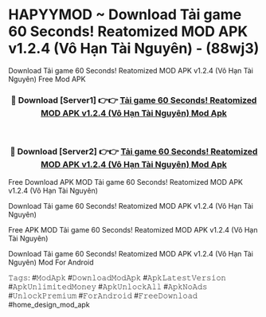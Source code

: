 # HAPYYMOD ~ Download Tải game 60 Seconds! Reatomized MOD APK v1.2.4 (Vô Hạn Tài Nguyên) - (88wj3)
Download Tải game 60 Seconds! Reatomized MOD APK v1.2.4 (Vô Hạn Tài Nguyên) Free Mod APK

<div align="center">
<h3>🔴 Download [Server1] 👉👉 <a href="https://apk-comot.site?title=Tải_game_60_Seconds!_Reatomized_MOD_APK_v1.2.4_(Vô_Hạn_Tài_Nguyên)">Tải game 60 Seconds! Reatomized MOD APK v1.2.4 (Vô Hạn Tài Nguyên) Mod Apk</a></h3><br>

<h3>🔴 Download [Server2] 👉👉 <a href="https://apk-comot.site?title=Tải_game_60_Seconds!_Reatomized_MOD_APK_v1.2.4_(Vô_Hạn_Tài_Nguyên)">Tải game 60 Seconds! Reatomized MOD APK v1.2.4 (Vô Hạn Tài Nguyên) Mod Apk</a></h3>
</div>


Free Download APK MOD Tải game 60 Seconds! Reatomized MOD APK v1.2.4 (Vô Hạn Tài Nguyên)

Download Tải game 60 Seconds! Reatomized MOD APK v1.2.4 (Vô Hạn Tài Nguyên) 

Free APK MOD Tải game 60 Seconds! Reatomized MOD APK v1.2.4 (Vô Hạn Tài Nguyên) 

Download Tải game 60 Seconds! Reatomized MOD APK v1.2.4 (Vô Hạn Tài Nguyên) Mod For Android

𝚃𝚊𝚐𝚜: #𝙼𝚘𝚍𝙰𝚙𝚔 #𝙳𝚘𝚠𝚗𝚕𝚘𝚊𝚍𝙼𝚘𝚍𝙰𝚙𝚔 #𝙰𝚙𝚔𝙻𝚊𝚝𝚎𝚜𝚝𝚅𝚎𝚛𝚜𝚒𝚘𝚗 #𝙰𝚙𝚔𝚄𝚗𝚕𝚒𝚖𝚒𝚝𝚎𝚍𝙼𝚘𝚗𝚎𝚢 #𝙰𝚙𝚔𝚄𝚗𝚕𝚘𝚌𝚔𝙰𝚕𝚕 #𝙰𝚙𝚔𝙽𝚘𝙰𝚍𝚜 #𝚄𝚗𝚕𝚘𝚌𝚔𝙿𝚛𝚎𝚖𝚒𝚞𝚖 #𝙵𝚘𝚛𝙰𝚗𝚍𝚛𝚘𝚒𝚍 #𝙵𝚛𝚎𝚎𝙳𝚘𝚠𝚗𝚕𝚘𝚊𝚍 #home_design_mod_apk